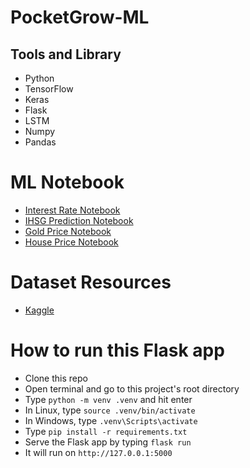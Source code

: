 # PocketGrow-ML

## Tools and Library
- Python
- TensorFlow
- Keras
- Flask
- LSTM
- Numpy
- Pandas

# ML Notebook
- [Interest Rate Notebook](https://colab.research.google.com/drive/1gcvRbmFH3WlUvI28Ozp0Y0v_m1KwcoT3?usp=sharing)
- [IHSG Prediction Notebook](https://colab.research.google.com/drive/1OEpz5uGPAbT-JtkYdCEv4If7UHgA_sF6?usp=sharing)
- [Gold Price Notebook](https://colab.research.google.com/drive/1Q0h9F89cejze2cTSKSvqA7aVWuk1-Yu7?usp=sharing)
- [House Price Notebook](https://colab.research.google.com/drive/1WYXKE8vZggtgsrBdDFqWmh5OCnERMVS1?usp=sharing)

# Dataset Resources
- [Kaggle]()

# How to run this Flask app
- Clone this repo
- Open terminal and go to this project's root directory
- Type `python -m venv .venv` and hit enter
- In Linux, type `source .venv/bin/activate`
- In Windows, type `.venv\Scripts\activate`
- Type `pip install -r requirements.txt`
- Serve the Flask app by typing `flask run`
- It will run on `http://127.0.0.1:5000`
